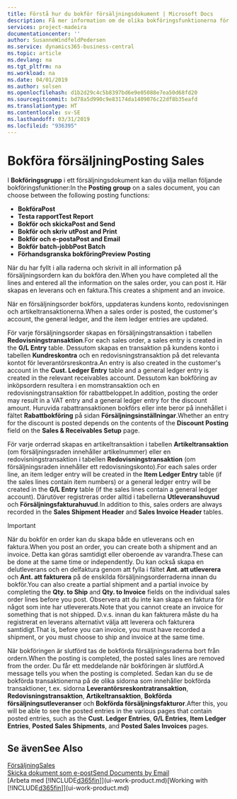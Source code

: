 ```yaml
---
title: Förstå hur du bokför försäljningsdokument | Microsoft Docs
description: Få mer information om de olika bokföringsfunktionerna för att bokföra försäljningsdokument.
services: project-madeira
documentationcenter: ''
author: SusanneWindfeldPedersen
ms.service: dynamics365-business-central
ms.topic: article
ms.devlang: na
ms.tgt_pltfrm: na
ms.workload: na
ms.date: 04/01/2019
ms.author: solsen
ms.openlocfilehash: d1b2d29c4c5b8397bd6e9e05088e7ea50d68fd20
ms.sourcegitcommit: bd78a5d990c9e83174da1409076c22df8b35eafd
ms.translationtype: HT
ms.contentlocale: sv-SE
ms.lasthandoff: 03/31/2019
ms.locfileid: "936395"
---
```

# <a name="posting-sales"></a><span data-ttu-id="8451c-103">Bokföra försäljning</span><span class="sxs-lookup"><span data-stu-id="8451c-103">Posting Sales</span></span>
<span data-ttu-id="8451c-104">I **Bokföringsgrupp** i ett försäljningsdokument kan du välja mellan följande bokföringsfunktioner:</span><span class="sxs-lookup"><span data-stu-id="8451c-104">In the **Posting group** on a sales document, you can choose between the following posting functions:</span></span>

* <span data-ttu-id="8451c-105">**Bokföra**</span><span class="sxs-lookup"><span data-stu-id="8451c-105">**Post**</span></span>
* <span data-ttu-id="8451c-106">**Testa rapport**</span><span class="sxs-lookup"><span data-stu-id="8451c-106">**Test Report**</span></span>
* <span data-ttu-id="8451c-107">**Bokför och skicka**</span><span class="sxs-lookup"><span data-stu-id="8451c-107">**Post and Send**</span></span>
* <span data-ttu-id="8451c-108">**Bokför och skriv ut**</span><span class="sxs-lookup"><span data-stu-id="8451c-108">**Post and Print**</span></span>
* <span data-ttu-id="8451c-109">**Bokför och e-posta**</span><span class="sxs-lookup"><span data-stu-id="8451c-109">**Post and Email**</span></span>
* <span data-ttu-id="8451c-110">**Bokför batch-jobb**</span><span class="sxs-lookup"><span data-stu-id="8451c-110">**Post Batch**</span></span>
* <span data-ttu-id="8451c-111">**Förhandsgranska bokföring**</span><span class="sxs-lookup"><span data-stu-id="8451c-111">**Preview Posting**</span></span>

<span data-ttu-id="8451c-112">När du har fyllt i alla raderna och skrivit in all information på försäljningsordern kan du bokföra den.</span><span class="sxs-lookup"><span data-stu-id="8451c-112">When you have completed all the lines and entered all the information on the sales order, you can post it.</span></span> <span data-ttu-id="8451c-113">Här skapas en leverans och en faktura.</span><span class="sxs-lookup"><span data-stu-id="8451c-113">This creates a shipment and an invoice.</span></span>

<span data-ttu-id="8451c-114">När en försäljningsorder bokförs, uppdateras kundens konto, redovisningen och artikeltransaktionerna.</span><span class="sxs-lookup"><span data-stu-id="8451c-114">When a sales order is posted, the customer's account, the general ledger, and the item ledger entries are updated.</span></span>

<span data-ttu-id="8451c-115">För varje försäljningsorder skapas en försäljningstransaktion i tabellen **Redovisningstransaktion**.</span><span class="sxs-lookup"><span data-stu-id="8451c-115">For each sales order, a sales entry is created in the **G/L Entry** table.</span></span> <span data-ttu-id="8451c-116">Dessutom skapas en transaktion på kundens konto i tabellen **Kundreskontra** och en redovisningstransaktion på det relevanta kontot för leverantörsreskontra.</span><span class="sxs-lookup"><span data-stu-id="8451c-116">An entry is also created in the customer's account in the **Cust. Ledger Entry** table and a general ledger entry is created in the relevant receivables account.</span></span> <span data-ttu-id="8451c-117">Dessutom kan bokföring av inköpsordern resultera i en momstransaktion och en redovisningstransaktion för rabattbeloppet.</span><span class="sxs-lookup"><span data-stu-id="8451c-117">In addition, posting the order may result in a VAT entry and a general ledger entry for the discount amount.</span></span> <span data-ttu-id="8451c-118">Huruvida rabattransaktionen bokförs eller inte beror på innehållet i fältet **Rabattbokföring** på sidan **Försäljningsinställningar**.</span><span class="sxs-lookup"><span data-stu-id="8451c-118">Whether an entry for the discount is posted depends on the contents of the **Discount Posting** field on the **Sales & Receivables Setup** page.</span></span>

<span data-ttu-id="8451c-119">För varje orderrad skapas en artikeltransaktion i tabellen **Artikeltransaktion** (om försäljningsraden innehåller artikelnummer) eller en redovisningstransaktion i tabellen **Redovisningstransaktion** (om försäljningsraden innehåller ett redovisningskonto).</span><span class="sxs-lookup"><span data-stu-id="8451c-119">For each sales order line, an item ledger entry will be created in the **Item Ledger Entry** table (if the sales lines contain item numbers) or a general ledger entry will be created in the **G/L Entry** table (if the sales lines contain a general ledger account).</span></span> <span data-ttu-id="8451c-120">Därutöver registreras order alltid i tabellerna **Utleveranshuvud** och **Försäljningsfakturahuvud**.</span><span class="sxs-lookup"><span data-stu-id="8451c-120">In addition to this, sales orders are always recorded in the **Sales Shipment Header** and **Sales Invoice Header** tables.</span></span>

> [!IMPORTANT]  
>   <span data-ttu-id="8451c-121">När du bokför en order kan du skapa både en utleverans och en faktura.</span><span class="sxs-lookup"><span data-stu-id="8451c-121">When you post an order, you can create both a shipment and an invoice.</span></span> <span data-ttu-id="8451c-122">Detta kan göras samtidigt eller oberoende av varandra.</span><span class="sxs-lookup"><span data-stu-id="8451c-122">These can be done at the same time or independently.</span></span> <span data-ttu-id="8451c-123">Du kan också skapa en delutleverans och en delfaktura genom att fylla i fältet **Ant. att utleverera** och **Ant. att fakturera** på de enskilda försäljningsorderraderna innan du bokför.</span><span class="sxs-lookup"><span data-stu-id="8451c-123">You can also create a partial shipment and a partial invoice by completing the **Qty. to Ship** and **Qty. to Invoice** fields on the individual sales order lines before you post.</span></span> <span data-ttu-id="8451c-124">Observera att du inte kan skapa en faktura för något som inte har utlevererats.</span><span class="sxs-lookup"><span data-stu-id="8451c-124">Note that you cannot create an invoice for something that is not shipped.</span></span> <span data-ttu-id="8451c-125">D.v.s. innan du kan fakturera måste du ha registrerat en leverans alternativt välja att leverera och fakturera samtidigt.</span><span class="sxs-lookup"><span data-stu-id="8451c-125">That is, before you can invoice, you must have recorded a shipment, or you must choose to ship and invoice at the same time.</span></span>

<span data-ttu-id="8451c-126">När bokföringen är slutförd tas de bokförda försäljningsraderna bort från ordern.</span><span class="sxs-lookup"><span data-stu-id="8451c-126">When the posting is completed, the posted sales lines are removed from the order.</span></span> <span data-ttu-id="8451c-127">Du får ett meddelande när bokföringen är slutförd.</span><span class="sxs-lookup"><span data-stu-id="8451c-127">A message tells you when the posting is completed.</span></span> <span data-ttu-id="8451c-128">Sedan kan du se de bokförda transaktionerna på de olika sidorna som innehåller bokförda transaktioner, t.ex. sidorna **Leverantörsreskontratransaktion**, **Redovisningstransaktion**, **Artikeltransaktion**, **Bokförda försäljningsutleveranser** och **Bokförda försäljningsfakturor**.</span><span class="sxs-lookup"><span data-stu-id="8451c-128">After this, you will be able to see the posted entries in the various pages that contain posted entries, such as the **Cust. Ledger Entries**, **G/L Entries**, **Item Ledger Entries**, **Posted Sales Shipments**, and **Posted Sales Invoices** pages.</span></span>

## <a name="see-also"></a><span data-ttu-id="8451c-129">Se även</span><span class="sxs-lookup"><span data-stu-id="8451c-129">See Also</span></span>
[<span data-ttu-id="8451c-130">Försäljning</span><span class="sxs-lookup"><span data-stu-id="8451c-130">Sales</span></span>](sales-manage-sales.md)  
[<span data-ttu-id="8451c-131">Skicka dokument som e-post</span><span class="sxs-lookup"><span data-stu-id="8451c-131">Send Documents by Email</span></span>](ui-how-send-documents-email.md)  
<span data-ttu-id="8451c-132">[Arbeta med [!INCLUDE[d365fin](includes/d365fin_md.md)]](ui-work-product.md)</span><span class="sxs-lookup"><span data-stu-id="8451c-132">[Working with [!INCLUDE[d365fin](includes/d365fin_md.md)]](ui-work-product.md)</span></span>


